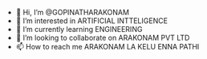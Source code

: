 - 👋 Hi, I’m @GOPINATHARAKONAM
- 👀 I’m interested in ARTIFICIAL INTTELIGENCE
- 🌱 I’m currently learning ENGINEERING
- 💞️ I’m looking to collaborate on ARAKONAM PVT LTD
- 📫 How to reach me ARAKONAM LA KELU ENNA PATHI

<!---
GOPINATHARAKONAM/GOPINATHARAKONAM is a ✨ special ✨ repository because its `README.md` (this file) appears on your GitHub profile.
You can click the Preview link to take a look at your changes.
--->
